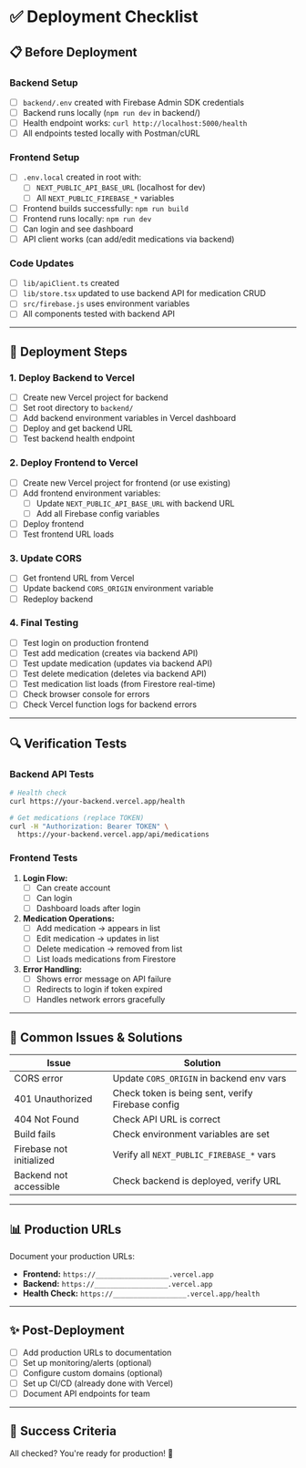# ✅ Deployment Checklist

## 📋 Before Deployment

### Backend Setup
- [ ] `backend/.env` created with Firebase Admin SDK credentials
- [ ] Backend runs locally (`npm run dev` in backend/)
- [ ] Health endpoint works: `curl http://localhost:5000/health`
- [ ] All endpoints tested locally with Postman/cURL

### Frontend Setup
- [ ] `.env.local` created in root with:
  - [ ] `NEXT_PUBLIC_API_BASE_URL` (localhost for dev)
  - [ ] All `NEXT_PUBLIC_FIREBASE_*` variables
- [ ] Frontend builds successfully: `npm run build`
- [ ] Frontend runs locally: `npm run dev`
- [ ] Can login and see dashboard
- [ ] API client works (can add/edit medications via backend)

### Code Updates
- [ ] `lib/apiClient.ts` created
- [ ] `lib/store.tsx` updated to use backend API for medication CRUD
- [ ] `src/firebase.js` uses environment variables
- [ ] All components tested with backend API

---

## 🚀 Deployment Steps

### 1. Deploy Backend to Vercel
- [ ] Create new Vercel project for backend
- [ ] Set root directory to `backend/`
- [ ] Add backend environment variables in Vercel dashboard
- [ ] Deploy and get backend URL
- [ ] Test backend health endpoint

### 2. Deploy Frontend to Vercel
- [ ] Create new Vercel project for frontend (or use existing)
- [ ] Add frontend environment variables:
  - [ ] Update `NEXT_PUBLIC_API_BASE_URL` with backend URL
  - [ ] Add all Firebase config variables
- [ ] Deploy frontend
- [ ] Test frontend URL loads

### 3. Update CORS
- [ ] Get frontend URL from Vercel
- [ ] Update backend `CORS_ORIGIN` environment variable
- [ ] Redeploy backend

### 4. Final Testing
- [ ] Test login on production frontend
- [ ] Test add medication (creates via backend API)
- [ ] Test update medication (updates via backend API)
- [ ] Test delete medication (deletes via backend API)
- [ ] Test medication list loads (from Firestore real-time)
- [ ] Check browser console for errors
- [ ] Check Vercel function logs for backend errors

---

## 🔍 Verification Tests

### Backend API Tests

```bash
# Health check
curl https://your-backend.vercel.app/health

# Get medications (replace TOKEN)
curl -H "Authorization: Bearer TOKEN" \
  https://your-backend.vercel.app/api/medications
```

### Frontend Tests

1. **Login Flow:**
   - [ ] Can create account
   - [ ] Can login
   - [ ] Dashboard loads after login

2. **Medication Operations:**
   - [ ] Add medication → appears in list
   - [ ] Edit medication → updates in list
   - [ ] Delete medication → removed from list
   - [ ] List loads medications from Firestore

3. **Error Handling:**
   - [ ] Shows error message on API failure
   - [ ] Redirects to login if token expired
   - [ ] Handles network errors gracefully

---

## 🐛 Common Issues & Solutions

| Issue | Solution |
|------|----------|
| CORS error | Update `CORS_ORIGIN` in backend env vars |
| 401 Unauthorized | Check token is being sent, verify Firebase config |
| 404 Not Found | Check API URL is correct |
| Build fails | Check environment variables are set |
| Firebase not initialized | Verify all `NEXT_PUBLIC_FIREBASE_*` vars |
| Backend not accessible | Check backend is deployed, verify URL |

---

## 📊 Production URLs

Document your production URLs:

- **Frontend:** `https://__________________.vercel.app`
- **Backend:** `https://__________________.vercel.app`
- **Health Check:** `https://__________________.vercel.app/health`

---

## ✨ Post-Deployment

- [ ] Add production URLs to documentation
- [ ] Set up monitoring/alerts (optional)
- [ ] Configure custom domains (optional)
- [ ] Set up CI/CD (already done with Vercel)
- [ ] Document API endpoints for team

---

## 🎉 Success Criteria

All checked? You're ready for production! 🚀

